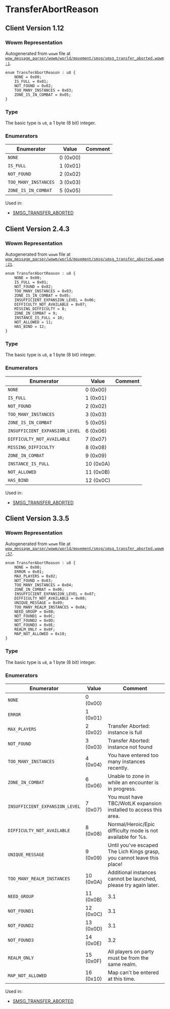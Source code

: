 # TransferAbortReason

## Client Version 1.12

### Wowm Representation

Autogenerated from `wowm` file at [`wow_message_parser/wowm/world/movement/smsg/smsg_transfer_aborted.wowm:1`](https://github.com/gtker/wow_messages/tree/main/wow_message_parser/wowm/world/movement/smsg/smsg_transfer_aborted.wowm#L1).

```rust,ignore
enum TransferAbortReason : u8 {
    NONE = 0x00;
    IS_FULL = 0x01;
    NOT_FOUND = 0x02;
    TOO_MANY_INSTANCES = 0x03;
    ZONE_IS_IN_COMBAT = 0x05;
}
```
### Type
The basic type is `u8`, a 1 byte (8 bit) integer.
### Enumerators
| Enumerator | Value  | Comment |
| --------- | -------- | ------- |
| `NONE` | 0 (0x00) |  |
| `IS_FULL` | 1 (0x01) |  |
| `NOT_FOUND` | 2 (0x02) |  |
| `TOO_MANY_INSTANCES` | 3 (0x03) |  |
| `ZONE_IS_IN_COMBAT` | 5 (0x05) |  |

Used in:
* [SMSG_TRANSFER_ABORTED](smsg_transfer_aborted.md)

## Client Version 2.4.3

### Wowm Representation

Autogenerated from `wowm` file at [`wow_message_parser/wowm/world/movement/smsg/smsg_transfer_aborted.wowm:21`](https://github.com/gtker/wow_messages/tree/main/wow_message_parser/wowm/world/movement/smsg/smsg_transfer_aborted.wowm#L21).

```rust,ignore
enum TransferAbortReason : u8 {
    NONE = 0x00;
    IS_FULL = 0x01;
    NOT_FOUND = 0x02;
    TOO_MANY_INSTANCES = 0x03;
    ZONE_IS_IN_COMBAT = 0x05;
    INSUFFICIENT_EXPANSION_LEVEL = 0x06;
    DIFFICULTY_NOT_AVAILABLE = 0x07;
    MISSING_DIFFICULTY = 8;
    ZONE_IN_COMBAT = 9;
    INSTANCE_IS_FULL = 10;
    NOT_ALLOWED = 11;
    HAS_BIND = 12;
}
```
### Type
The basic type is `u8`, a 1 byte (8 bit) integer.
### Enumerators
| Enumerator | Value  | Comment |
| --------- | -------- | ------- |
| `NONE` | 0 (0x00) |  |
| `IS_FULL` | 1 (0x01) |  |
| `NOT_FOUND` | 2 (0x02) |  |
| `TOO_MANY_INSTANCES` | 3 (0x03) |  |
| `ZONE_IS_IN_COMBAT` | 5 (0x05) |  |
| `INSUFFICIENT_EXPANSION_LEVEL` | 6 (0x06) |  |
| `DIFFICULTY_NOT_AVAILABLE` | 7 (0x07) |  |
| `MISSING_DIFFICULTY` | 8 (0x08) |  |
| `ZONE_IN_COMBAT` | 9 (0x09) |  |
| `INSTANCE_IS_FULL` | 10 (0x0A) |  |
| `NOT_ALLOWED` | 11 (0x0B) |  |
| `HAS_BIND` | 12 (0x0C) |  |

Used in:
* [SMSG_TRANSFER_ABORTED](smsg_transfer_aborted.md)

## Client Version 3.3.5

### Wowm Representation

Autogenerated from `wowm` file at [`wow_message_parser/wowm/world/movement/smsg/smsg_transfer_aborted.wowm:57`](https://github.com/gtker/wow_messages/tree/main/wow_message_parser/wowm/world/movement/smsg/smsg_transfer_aborted.wowm#L57).

```rust,ignore
enum TransferAbortReason : u8 {
    NONE = 0x00;
    ERROR = 0x01;
    MAX_PLAYERS = 0x02;
    NOT_FOUND = 0x03;
    TOO_MANY_INSTANCES = 0x04;
    ZONE_IN_COMBAT = 0x06;
    INSUFFICIENT_EXPANSION_LEVEL = 0x07;
    DIFFICULTY_NOT_AVAILABLE = 0x08;
    UNIQUE_MESSAGE = 0x09;
    TOO_MANY_REALM_INSTANCES = 0x0A;
    NEED_GROUP = 0x0B;
    NOT_FOUND1 = 0x0C;
    NOT_FOUND2 = 0x0D;
    NOT_FOUND3 = 0x0E;
    REALM_ONLY = 0x0F;
    MAP_NOT_ALLOWED = 0x10;
}
```
### Type
The basic type is `u8`, a 1 byte (8 bit) integer.
### Enumerators
| Enumerator | Value  | Comment |
| --------- | -------- | ------- |
| `NONE` | 0 (0x00) |  |
| `ERROR` | 1 (0x01) |  |
| `MAX_PLAYERS` | 2 (0x02) | Transfer Aborted: instance is full |
| `NOT_FOUND` | 3 (0x03) | Transfer Aborted: instance not found |
| `TOO_MANY_INSTANCES` | 4 (0x04) | You have entered too many instances recently. |
| `ZONE_IN_COMBAT` | 6 (0x06) | Unable to zone in while an encounter is in progress. |
| `INSUFFICIENT_EXPANSION_LEVEL` | 7 (0x07) | You must have TBC/WotLK expansion installed to access this area. |
| `DIFFICULTY_NOT_AVAILABLE` | 8 (0x08) | Normal/Heroic/Epic difficulty mode is not available for %s. |
| `UNIQUE_MESSAGE` | 9 (0x09) | Until you've escaped The Lich Kings grasp, you cannot leave this place! |
| `TOO_MANY_REALM_INSTANCES` | 10 (0x0A) | Additional instances cannot be launched, please try again later. |
| `NEED_GROUP` | 11 (0x0B) | 3.1 |
| `NOT_FOUND1` | 12 (0x0C) | 3.1 |
| `NOT_FOUND2` | 13 (0x0D) | 3.1 |
| `NOT_FOUND3` | 14 (0x0E) | 3.2 |
| `REALM_ONLY` | 15 (0x0F) | All players on party must be from the same realm. |
| `MAP_NOT_ALLOWED` | 16 (0x10) | Map can't be entered at this time. |

Used in:
* [SMSG_TRANSFER_ABORTED](smsg_transfer_aborted.md)

